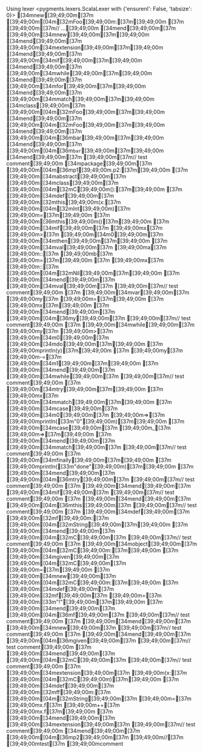 Using lexer <pygments.lexers.ScalaLexer with {'ensurenl': False, 'tabsize': 0}>
[34mnew[39;49;00m[37m [39;49;00m[04m[32mFoo[39;49;00m:[37m[39;49;00m
[37m  [39;49;00m[37m// ...[39;49;00m
[34mend[39;49;00m[37m [39;49;00m[34mnew[39;49;00m[37m[39;49;00m
[34mend[39;49;00m[37m [39;49;00m[34mextension[39;49;00m[37m[39;49;00m
[34mend[39;49;00m[37m [39;49;00m[34mif[39;49;00m[37m[39;49;00m
[34mend[39;49;00m[37m [39;49;00m[34mwhile[39;49;00m[37m[39;49;00m
[34mend[39;49;00m[37m [39;49;00m[34mfor[39;49;00m[37m[39;49;00m
[34mend[39;49;00m[37m [39;49;00m[34mmatch[39;49;00m[37m[39;49;00m
[34mclass[39;49;00m[37m [39;49;00m[04m[32mFoo[39;49;00m[37m[39;49;00m
[34mend[39;49;00m[37m [39;49;00m[04m[32mFoo[39;49;00m[37m[39;49;00m
[34mend[39;49;00m[37m [39;49;00m[04m[36mbar[39;49;00m[37m[39;49;00m
[34mend[39;49;00m[37m [39;49;00m[04m[36m`bar`[39;49;00m[37m[39;49;00m
[34mend[39;49;00m[37m [39;49;00m[37m// test comment[39;49;00m
[34mpackage[39;49;00m[37m [39;49;00m[04m[36mp1[39;49;00m.p2:[37m[39;49;00m
[37m  [39;49;00m[34mabstract[39;49;00m[37m [39;49;00m[34mclass[39;49;00m[37m [39;49;00m[04m[32mC[39;49;00m():[37m[39;49;00m
[37m    [39;49;00m[34mdef[39;49;00m[37m [39;49;00m[32mthis[39;49;00m(x:[37m [39;49;00m[04m[32mInt[39;49;00m)[37m [39;49;00m=[37m[39;49;00m
[37m      [39;49;00m[36mthis[39;49;00m()[37m[39;49;00m
[37m      [39;49;00m[34mif[39;49;00m[37m [39;49;00mx[37m [39;49;00m>[37m [39;49;00m[34m0[39;49;00m[37m [39;49;00m[34mthen[39;49;00m[37m[39;49;00m
[37m        [39;49;00m[34mval[39;49;00m[37m [39;49;00ma[37m [39;49;00m::[37m [39;49;00mb[37m [39;49;00m=[37m[39;49;00m
[37m          [39;49;00mx[37m [39;49;00m::[37m [39;49;00m[04m[32mNil[39;49;00m[37m[39;49;00m
[37m        [39;49;00m[34mend[39;49;00m[37m [39;49;00m[34mval[39;49;00m[37m [39;49;00m[37m// test comment[39;49;00m
[37m        [39;49;00m[34mvar[39;49;00m[37m [39;49;00my[37m [39;49;00m=[37m[39;49;00m
[37m          [39;49;00mx[37m[39;49;00m
[37m        [39;49;00m[34mend[39;49;00m[37m [39;49;00m[04m[36my[39;49;00m[37m [39;49;00m[37m// test comment[39;49;00m
[37m        [39;49;00m[34mwhile[39;49;00m[37m [39;49;00my[37m [39;49;00m>[37m [39;49;00m[34m0[39;49;00m[37m [39;49;00m[34mdo[39;49;00m[37m[39;49;00m
[37m          [39;49;00mprintln(y)[37m[39;49;00m
[37m          [39;49;00my[37m [39;49;00m-=[37m [39;49;00m[34m1[39;49;00m[37m[39;49;00m
[37m        [39;49;00m[34mend[39;49;00m[37m [39;49;00m[34mwhile[39;49;00m[37m [39;49;00m[37m// test comment[39;49;00m
[37m        [39;49;00m[34mtry[39;49;00m[37m[39;49;00m
[37m          [39;49;00mx[37m [39;49;00m[34mmatch[39;49;00m[37m[39;49;00m
[37m            [39;49;00m[34mcase[39;49;00m[37m [39;49;00m[34m0[39;49;00m[37m [39;49;00m=>[37m [39;49;00mprintln([33m"0"[39;49;00m)[37m[39;49;00m
[37m            [39;49;00m[34mcase[39;49;00m[37m [39;49;00m_[37m [39;49;00m=>[37m[39;49;00m
[37m          [39;49;00m[34mend[39;49;00m[37m [39;49;00m[34mmatch[39;49;00m[37m [39;49;00m[37m// test comment[39;49;00m
[37m        [39;49;00m[34mfinally[39;49;00m[37m[39;49;00m
[37m          [39;49;00mprintln([33m"done"[39;49;00m)[37m[39;49;00m
[37m        [39;49;00m[34mend[39;49;00m[37m [39;49;00m[04m[36mtry[39;49;00m[37m [39;49;00m[37m// test comment[39;49;00m
[37m      [39;49;00m[34mend[39;49;00m[37m [39;49;00m[34mif[39;49;00m[37m [39;49;00m[37m// test comment[39;49;00m
[37m    [39;49;00m[34mend[39;49;00m[37m [39;49;00m[04m[36mthis[39;49;00m[37m [39;49;00m[37m// test comment[39;49;00m
[37m    [39;49;00m[34mdef[39;49;00m[37m [39;49;00m[32mf[39;49;00m:[37m [39;49;00m[04m[32mString[39;49;00m[37m[39;49;00m
[37m  [39;49;00m[34mend[39;49;00m[37m [39;49;00m[04m[32mC[39;49;00m[37m [39;49;00m[37m// test comment[39;49;00m
[37m  [39;49;00m[34mobject[39;49;00m[37m [39;49;00m[04m[32mC[39;49;00m:[37m[39;49;00m
[37m    [39;49;00m[34mgiven[39;49;00m[37m [39;49;00m[04m[32mC[39;49;00m[37m [39;49;00m=[37m[39;49;00m
[37m      [39;49;00m[34mnew[39;49;00m[37m [39;49;00m[04m[32mC[39;49;00m:[37m[39;49;00m
[37m        [39;49;00m[34mdef[39;49;00m[37m [39;49;00m[32mf[39;49;00m[37m [39;49;00m=[37m [39;49;00m[33m"!"[39;49;00m[37m[39;49;00m
[37m        [39;49;00m[34mend[39;49;00m[37m [39;49;00m[04m[36mf[39;49;00m[37m [39;49;00m[37m// test comment[39;49;00m
[37m      [39;49;00m[34mend[39;49;00m[37m [39;49;00m[34mnew[39;49;00m[37m [39;49;00m[37m// test comment[39;49;00m
[37m    [39;49;00m[34mend[39;49;00m[37m [39;49;00m[04m[36mgiven[39;49;00m[37m [39;49;00m[37m// test comment[39;49;00m
[37m  [39;49;00m[34mend[39;49;00m[37m [39;49;00m[04m[32mC[39;49;00m[37m [39;49;00m[37m// test comment[39;49;00m
[37m  [39;49;00m[34mextension[39;49;00m[37m [39;49;00m(x:[37m [39;49;00m[04m[32mC[39;49;00m)[37m[39;49;00m
[37m    [39;49;00m[34mdef[39;49;00m[37m [39;49;00m[32mff[39;49;00m:[37m [39;49;00m[04m[32mString[39;49;00m[37m [39;49;00m=[37m [39;49;00mx.f[37m [39;49;00m++[37m [39;49;00mx.f[37m[39;49;00m
[37m  [39;49;00m[34mend[39;49;00m[37m [39;49;00m[34mextension[39;49;00m[37m [39;49;00m[37m// test comment[39;49;00m
[34mend[39;49;00m[37m [39;49;00m[04m[36mp2[39;49;00m[37m [39;49;00m//[37m [39;49;00mtest[37m [39;49;00mcomment
